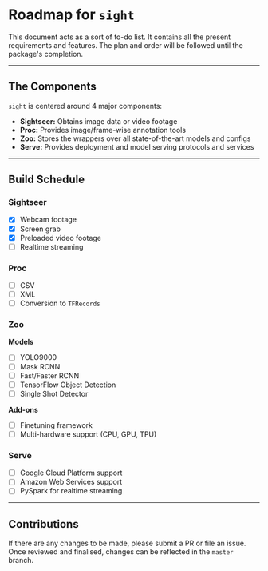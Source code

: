 # Roadmap for `sight`

This document acts as a sort of to-do list. It contains all the present requirements and features. The plan and order will be followed until the package's completion.

---

## The Components
`sight` is centered around 4 major components:

- **Sightseer:** Obtains image data or video footage
- **Proc:** Provides image/frame-wise annotation tools
- **Zoo:** Stores the wrappers over all state-of-the-art models and configs
- **Serve:** Provides deployment and model serving protocols and services

---

## Build Schedule

### Sightseer

- [x] Webcam footage
- [x] Screen grab
- [x] Preloaded video footage
- [ ] Realtime streaming

### Proc

- [ ] CSV
- [ ] XML
- [ ] Conversion to `TFRecords`

### Zoo 

**Models**

- [ ] YOLO9000
- [ ] Mask RCNN
- [ ] Fast/Faster RCNN
- [ ] TensorFlow Object Detection
- [ ] Single Shot Detector

**Add-ons** 

- [ ] Finetuning framework
- [ ] Multi-hardware support (CPU, GPU, TPU)

### Serve

- [ ] Google Cloud Platform support
- [ ] Amazon Web Services support
- [ ] PySpark for realtime streaming

---

## Contributions

If there are any changes to be made, please submit a PR or file an issue. Once reviewed and finalised, changes can be reflected in the `master` branch.